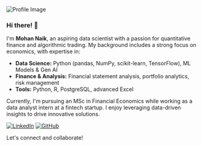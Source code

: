 
![Profile Image]([link_to_your_image](https://github.com/account))

### Hi there! 👋

I'm **Mohan Naik**, an aspiring data scientist with a passion for quantitative finance and algorithmic trading. My background includes a strong focus on economics, with expertise in:

- **Data Science:** Python (pandas, NumPy, scikit-learn, TensorFlow), ML Models & Gen AI
- **Finance & Analysis:** Financial statement analysis, portfolio analytics, risk management
- **Tools:** Python, R, PostgreSQL, advanced Excel

Currently, I'm pursuing an MSc in Financial Economics while working as a data analyst intern at a fintech startup. I enjoy leveraging data-driven insights to drive innovative solutions.

[![LinkedIn](https://img.shields.io/badge/LinkedIn-Mohan_Naik-blue?logo=linkedin)](https://www.linkedin.com/in/mohan_naik/)
[![GitHub](https://img.shields.io/badge/GitHub-Mohan_Naik-181717?logo=github)](https://github.com/Mohannaik14)

Let's connect and collaborate!
